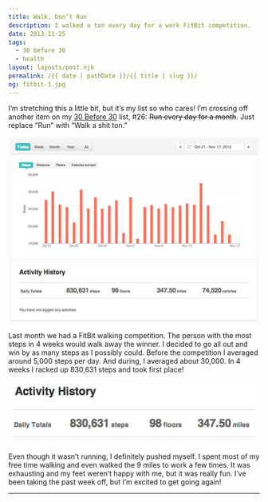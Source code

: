 ```yaml
---
title: Walk, Don’t Run
description: I walked a ton every day for a work FitBit competition.
date: 2013-11-25
tags: 
  - 30 before 30
  - health
layout: layouts/post.njk
permalink: /{{ date | pathDate }}/{{ title | slug }}/
og: fitbit-1.jpg
---
```


I’m stretching this a little bit, but it’s my list so who cares! I’m crossing off another item on my [30 Before 30](/2012/04/13/30-before-30/) list, #26: <span style="text-decoration:line-through;">Run every day for a month</span>. Just replace “Run” with “Walk a shit ton.”

![fitbit activity graph](/img/fitbit-1.jpg)

Last month we had a FitBit walking competition. The person with the most steps in 4 weeks would walk away the winner. I decided to go all out and win by as many steps as I possibly could. Before the competition I averaged around 5,000 steps per day. And during, I averaged about 30,000. In 4 weeks I racked up 830,631 steps and took first place!

![Activity History for the month: 830,631 total steps](/img/fitbit-2.jpg)

Even though it wasn’t running, I definitely pushed myself. I spent most of my free time walking and even walked the 9 miles to work a few times. It was exhausting and my feet weren’t happy with me, but it was really fun. I’ve been taking the past week off, but I’m excited to get going again!

---

